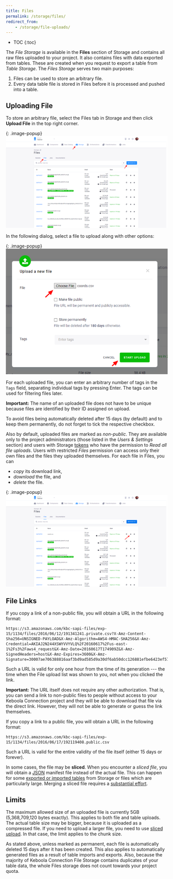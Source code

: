 ```yaml
---
title: Files
permalink: /storage/files/
redirect_from:
    - /storage/file-uploads/
---
```


* TOC
{:toc}

The *File Storage* is available in the **Files** section of Storage and contains all raw files uploaded to your project.
It also contains files with data exported from tables. These are created when you request to export a table from *Table Storage*. The *Files Storage* serves two main purposes:

1. Files can be used to store an arbitrary file.
2. Every data table file is stored in Files before it is processed and pushed into a table.

## Uploading File
To store an arbitrary file, select the Files tab in Storage and then click **Upload File** in the top right corner.

{: .image-popup}
![Screenshot - File uploads](/storage/files/files.png)

In the following dialog, select a file to upload along with other options:

{: .image-popup}
![Screenshot - File upload detail](/storage/files/files-detail.png)

For each uploaded file, you can enter an arbitrary number of tags in the `Tags` field, 
separating individual tags by pressing Enter. The tags can be used for filtering files later.

**Important:** The name of an uploaded file does not have to be unique because
files are identified by their ID assigned on upload.

To avoid files being automatically deleted after 15 days (by default) and to keep them permanently,
do not forget to tick the respective checkbox.

Also by default, uploaded files are marked as *non-public*. They are available only to the project
administrators (those listed in the *Users & Settings* section)
and users with Storage [tokens](/management/project/tokens/) who have the permission to *Read all file uploads*.
Users with restricted *Files* permission can access only their own files and the files
they uploaded themselves.
For each file in Files, you can

- *copy* its download link,
- *download* the file, and
- *delete* the file.

{: .image-popup}
![Screenshot - File upload detail](/storage/files/files-download-file.png)

## File Links
If you copy a link of a non-public file, you will obtain a URL in the following format:

    https://s3.amazonaws.com/kbc-sapi-files/exp-15/1134/files/2016/06/12/191341241.private.csv?X-Amz-Content-Sha256=UNSIGNED-PAYLOAD&X-Amz-Algorithm=AWS4-HMAC-SHA256&X-Amz-Credential=AKIAJ2N244XSWYVVYVLQ%2F20160617%2Fus-east-1%2Fs3%2Faws4_request&X-Amz-Date=20160617T174909Z&X-Amz-SignedHeaders=host&X-Amz-Expires=3600&X-Amz-Signature=30007ae706388816aaf3bd9ad585d9a30df6ab50dcc126881efbe6423ef57909

Such a URL is valid for only one hour from the time of its generation --- the time when the File upload list 
was shown to you, not when you clicked the link.

**Important:** The URL itself does not require any other authorization.
That is, you can send a link to non-public files to people without access to your Keboola Connection project and they
will be able to download that file via the direct link. However, they will not be able to generate 
or guess the link themselves.

If you copy a link to a public file, you will obtain a URL in the following format:

    https://s3.amazonaws.com/kbc-sapi-files/exp-15/1134/files/2016/06/17/192119408.public.csv

Such a URL is valid for the entire validity of the file itself (either 15 days or forever).

In some cases, the file may be **sliced**. When you encounter a *sliced file*, you will 
obtain a [JSON](https://en.wikipedia.org/wiki/JSON) manifest file instead of the actual file. 
This can happen for some [exported or imported tables](/storage/tables/uploads/) from Storage or files which are particularly large.
Merging a sliced file requires a [substantial effort](https://developers.keboola.com/integrate/storage/api/import-export/#working-with-sliced-files).

## Limits
The maximum allowed size of an uploaded file is currently 5GB (5,368,709,120 bytes exactly). 
This applies to both file and table uploads. 
The actual table size may be bigger, because it is uploaded as a compressed file. 
If you need to upload a larger file, you need to use 
[sliced upload](https://keboola.docs.apiary.io/#reference/files). 
In that case, the limit applies to the chunk size.

As stated above, unless marked as permanent, each file is automatically deleted 15 days after it has been created. 
This also applies to automatically generated files as a result of table imports and exports. 
Also, because the majority of Keboola Connection File Storage contains duplicates of your table data, 
the whole Files storage does not count towards your project quota.
